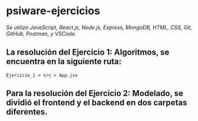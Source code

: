 # psiware-ejercicios

*Se utilizó JavaScript, React.js, Node.js, Express, MongoDB, HTML, CSS, Git, GitHub, Postman, y VSCode.*

## La resolución del Ejercicio 1: Algoritmos, se encuentra en la siguiente ruta:
    Ejercicio_1 > src > App.jsx

## Para la resolución del Ejercicio 2: Modelado, se dividió el frontend y el backend en dos carpetas diferentes.
